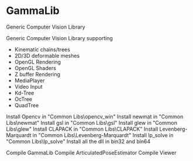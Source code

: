 # GammaLib
Generic Computer Vision Library

Generic Computer Vision Library supporting
 - Kinematic chains/trees
 - 2D/3D deformable meshes
 - OpenGL Rendering
 - OpenGL Shaders
 - Z buffer Rendering
 - MediaPlayer
 - Video Input
 - Kd-Tree
 - OcTree
 - QuadTree


Install Opencv in "Common Libs\opencv_win"
Install newmat in "Common Libs\newmat"
Install gsl in "Common Libs\gsl"
Install glew in "Common Libs\glew"
Install CLAPACK in "Common Libs\CLAPACK"
Install Levenberg-Marquardt in "Common Libs\Levenberg-Marquardt"
Install lp_solve in "Common Libs\lp_solve"
Install all the dll in bin32 and bin64

Compile GammaLib
Compile ArticulatedPoseEstimator
Compile Viewer
